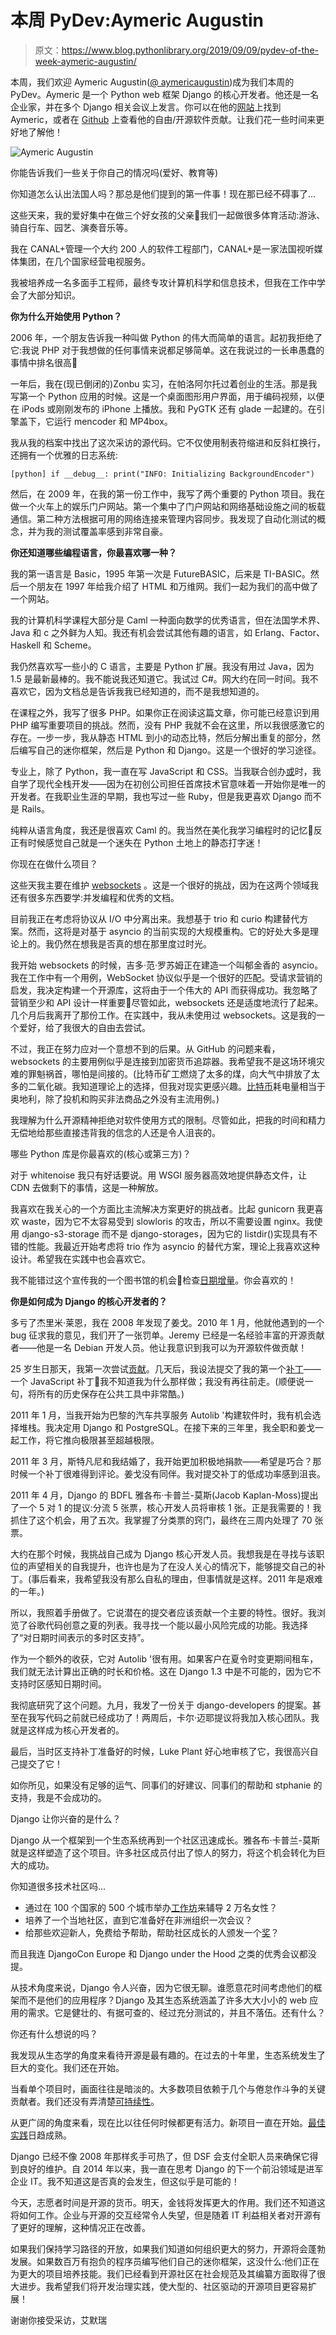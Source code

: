 # 本周 PyDev:Aymeric Augustin

> 原文：<https://www.blog.pythonlibrary.org/2019/09/09/pydev-of-the-week-aymeric-augustin/>

本周，我们欢迎 Aymeric Augustin([@ aymericaugustin](https://twitter.com/aymericaugustin))成为我们本周的 PyDev。Aymeric 是一个 Python web 框架 Django 的核心开发者。他还是一名企业家，并在多个 Django 相关会议上发言。你可以在他的[网站](https://myks.org/en/)上找到 Aymeric，或者在 [Github](https://github.com/aaugustin) 上查看他的自由/开源软件贡献。让我们花一些时间来更好地了解他！

![Aymeric Augustin](img/6916cb7dc2987cae60204bc171db2826.png)

你能告诉我们一些关于你自己的情况吗(爱好、教育等)

你知道怎么认出法国人吗？那总是他们提到的第一件事！现在那已经不碍事了...

这些天来，我的爱好集中在做三个好女孩的父亲🙂我们一起做很多体育活动:游泳、骑自行车、园艺、演奏音乐等。

我在 CANAL+管理一个大约 200 人的软件工程部门，CANAL+是一家法国视听媒体集团，在几个国家经营电视服务。

我被培养成一名多面手工程师，最终专攻计算机科学和信息技术，但我在工作中学会了大部分知识。

**你为什么开始使用 Python？**

2006 年，一个朋友告诉我一种叫做 Python 的伟大而简单的语言。起初我拒绝了它:我说 PHP 对于我想做的任何事情来说都足够简单。这在我说过的一长串愚蠢的事情中排名很高🙂

一年后，我在(现已倒闭的)Zonbu 实习，在帕洛阿尔托过着创业的生活。那是我写第一个 Python 应用的时候。这是一个桌面图形用户界面，用于编码视频，以便在 iPods 或刚刚发布的 iPhone 上播放。我和 PyGTK 还有 glade 一起建的。在引擎盖下，它运行 mencoder 和 MP4box。

我从我的档案中找出了这次采访的源代码。它不仅使用制表符缩进和反斜杠换行，还拥有一个优雅的日志系统:

`[python]
if __debug__:
print("INFO: Initializing BackgroundEncoder")` 

然后，在 2009 年，在我的第一份工作中，我写了两个重要的 Python 项目。我在做一个火车上的娱乐门户网站。第一个集中了门户网站和网络基础设施之间的板载通信。第二种方法根据可用的网络连接来管理内容同步。我发现了自动化测试的概念，并为我的测试覆盖率感到非常自豪。

**你还知道哪些编程语言，你最喜欢哪一种？**

我的第一语言是 Basic，1995 年第一次是 FutureBASIC，后来是 TI-BASIC。然后一个朋友在 1997 年给我介绍了 HTML 和万维网。我们一起为我们的高中做了一个网站。

我的计算机科学课程大部分是 Caml 一种面向数学的优秀语言，但在法国学术界、Java 和 c 之外鲜为人知。我还有机会尝试其他有趣的语言，如 Erlang、Factor、Haskell 和 Scheme。

我仍然喜欢写一些小的 C 语言，主要是 Python 扩展。我没有用过 Java，因为 1.5 是最新最棒的。我不能说我还知道它。我试过 C#。网大约在同一时间。我不喜欢它，因为文档总是告诉我我已经知道的，而不是我想知道的。

在课程之外，我写了很多 PHP。如果你正在阅读这篇文章，你可能已经意识到用 PHP 编写重要项目的挑战。然而，没有 PHP 我就不会在这里，所以我很感激它的存在。一步一步，我从静态 HTML 到小的动态比特，然后分解出重复的部分，然后编写自己的迷你框架，然后是 Python 和 Django。这是一个很好的学习途径。

专业上，除了 Python，我一直在写 JavaScript 和 CSS。当我联合创办[或](https://otherwise.fr/)时，我自学了现代全栈开发——因为在初创公司担任首席技术官意味着一开始你是唯一的开发者。在我职业生涯的早期，我也写过一些 Ruby，但是我更喜欢 Django 而不是 Rails。

纯粹从语言角度，我还是很喜欢 Caml 的。我当然在美化我学习编程时的记忆🙂反正有时候感觉自己就是一个迷失在 Python 土地上的静态打字迷！

你现在在做什么项目？

这些天我主要在维护 [websockets](https://websockets.readthedocs.io/en/stable/) 。这是一个很好的挑战，因为在这两个领域我还有很多东西要学:并发编程和优秀的文档。

目前我正在考虑将协议从 I/O 中分离出来。我想基于 trio 和 curio 构建替代方案。然而，这将是对基于 asyncio 的当前实现的大规模重构。它的好处大多是理论上的。我仍然在想我是否真的想在那里度过时光。

我开始 websockets 的时候，吉多·范·罗苏姆正在建造一个叫郁金香的 asyncio。我在工作中有一个用例，WebSocket 协议似乎是一个很好的匹配。受请求营销的启发，我决定构建一个开源库，这将由于一个伟大的 API 而获得成功。我忽略了营销至少和 API 设计一样重要🙂尽管如此，websockets 还是适度地流行了起来。几个月后我离开了那份工作。在实践中，我从未使用过 websockets。这是我的一个爱好，给了我很大的自由去尝试。

不过，我正在努力应对一个意想不到的后果。从 GitHub 的问题来看，websockets 的主要用例似乎是连接到加密货币追踪器。我希望我不是这场环境灾难的罪魁祸首，哪怕是间接的。(比特币矿工燃烧了太多的煤，向大气中排放了太多的二氧化碳。我知道理论上的选择，但我对现实更感兴趣。[比特币](https://digiconomist.net/bitcoin-energy-consumption)耗电量相当于奥地利，除了投机和购买非法商品之外没有主流用例。)

我理解为什么开源精神拒绝对软件使用方式的限制。尽管如此，把我的时间和精力无偿地给那些直接违背我的信念的人还是令人沮丧的。

哪些 Python 库是你最喜欢的(核心或第三方)？

对于 whitenoise 我只有好话要说。用 WSGI 服务器高效地提供静态文件，让 CDN 去做剩下的事情，这是一种解放。

我喜欢在我关心的一个方面比主流解决方案更好的挑战者。比起 gunicorn 我更喜欢 waste，因为它不太容易受到 slowloris 的攻击，所以不需要设置 nginx。我使用 django-s3-storage 而不是 django-storages，因为它的 listdir()实现具有不错的性能。我最近开始考虑将 trio 作为 asyncio 的替代方案，理论上我喜欢这种设计。希望我在实践中也会喜欢它。

我不能错过这个宣传我的一个图书馆的机会🙂检查[日期增量](https://github.com/aaugustin/datedelta)。你会喜欢的！

**你是如何成为 Django 的核心开发者的？**

多亏了杰里米·莱恩，我在 2008 年发现了姜戈。2010 年 1 月，他就他遇到的一个 bug 征求我的意见，我们开了一张罚单。Jeremy 已经是一名经验丰富的开源贡献者——他是一名 Debian 开发人员。他让我意识到我可以为开源软件做贡献！

25 岁生日那天，我第一次尝试[贡献](https://code.djangoproject.com/ticket/13362#comment:3)。几天后，我设法提交了我的第一个[补丁](https://code.djangoproject.com/ticket/13166)——一个 JavaScript 补丁🙂我不知道我为什么那样做；我没有再往前走。(顺便说一句，将所有的历史保存在公共工具中非常酷。)

2011 年 1 月，当我开始为巴黎的汽车共享服务 Autolib '构建软件时，我有机会选择堆栈。我决定用 Django 和 PostgreSQL。在接下来的三年里，我全职和姜戈一起工作，将它推向极限甚至超越极限。

2011 年 3 月，斯特凡尼和我结婚了，我开始更加积极地捐款——希望是巧合？那时候一个补丁很难得到评论。姜戈没有同伴。我对提交补丁的低成功率感到沮丧。

2011 年 4 月，Django 的 BDFL 雅各布·卡普兰-莫斯(Jacob Kaplan-Moss)提出了一个 5 对 1 的提议:分流 5 张票，核心开发人员将审核 1 张。正是我需要的！我抓住了这个机会，用了五次。我掌握了分类票的窍门，最终在三周内处理了 70 张票。

大约在那个时候，我挑战自己成为 Django 核心开发人员。我想我是在寻找与该职位的声望相关的自我提升，也许也是为了在没人关心的情况下，能够提交自己的补丁。(事后看来，我希望我没有那么自私的理由，但事情就是这样。2011 年是艰难的一年。)

所以，我照着手册做了。它说潜在的提交者应该贡献一个主要的特性。很好。我浏览了谷歌代码创意之夏的列表。我寻找一个能以最小风险完成的功能。我选择了“对日期时间表示的多时区支持”。

作为一个额外的收获，它对 Autolib '很有用。如果客户在夏令时变更期间租车，我们就无法计算出正确的时长和价格。这在 Django 1.3 中是不可能的，因为它不支持时区感知日期时间。

我彻底研究了这个问题。九月，我发了一份关于 django-developers 的提案。甚至在我写代码之前就已经成功了！两周后，卡尔·迈耶提议将我加入核心团队。我就是这样成为核心开发者的。

最后，当时区支持补丁准备好的时候，Luke Plant 好心地审核了它，我很高兴自己提交了它！

如你所见，如果没有足够的运气、同事们的好建议、同事们的帮助和 stphanie 的支持，我是不会成功的。

Django 让你兴奋的是什么？

Django 从一个框架到一个生态系统再到一个社区迅速成长。雅各布·卡普兰-莫斯就是这样塑造了这个项目。许多社区成员付出了惊人的努力，将这个机会转化为巨大的成功。

你知道很多技术社区吗...

*   通过在 100 个国家的 500 个城市举办[工作坊](https://djangogirls.org/)来辅导 2 万名女性？
*   培养了一个当地社区，直到它准备好在非洲组织一次会议？
*   给那些欢迎新人，免费给予帮助，帮助社区成长的人颁发一个[奖](https://www.djangoproject.com/foundation/prizes/)？

而且我连 DjangoCon Europe 和 Django under the Hood 之类的优秀会议都没提。

从技术角度来说，Django 令人兴奋，因为它很无聊。谁愿意花时间考虑他们的框架而不是他们的应用程序？Django 及其生态系统涵盖了许多大大小小的 web 应用的需求。它是健壮的、有据可查的、经过充分测试的，并且不落伍。还有什么？

你还有什么想说的吗？

我发现从生态学的角度来看待开源是最有趣的。在过去的十年里，生态系统发生了巨大的变化。我们还在开始。

当看单个项目时，画面往往是暗淡的。大多数项目依赖于几个与倦怠作斗争的关键贡献者。我们还没有弄清楚[可持续性](https://www.fordfoundation.org/about/library/reports-and-studies/roads-and-bridges-the-unseen-labor-behind-our-digital-infrastructure/)。

从更广阔的角度来看，现在比以往任何时候都更有活力。新项目一直在开始。[最佳实践](https://opensource.guide/)日趋成熟。

Django 已经不像 2008 年那样炙手可热了，但 DSF 会支付全职人员来确保它得到良好的维护。自 2014 年以来，我一直在思考 Django 的下一个前沿领域是进军企业 IT。我不知道这是否真的会发生，但这似乎是可能的！

今天，志愿者时间是开源的货币。明天，金钱将发挥更大的作用。我们还不知道这将如何工作。企业与开源的交互经常令人失望，但是随着 IT 利益相关者对开源有了更好的理解，这种情况正在改善。

如果我们保持学习路径的开放，如果我们知道如何组织更大的努力，开源将会蓬勃发展。如果数百万有抱负的程序员编写他们自己的迷你框架，这没什么:他们正在为更大的项目培养技能。我们已经看到开源社区在社会规范及其编纂方面取得了很大进步。我希望我们将开发治理实践，使大型的、社区驱动的开源项目更容易扩展！

谢谢你接受采访，艾默瑞